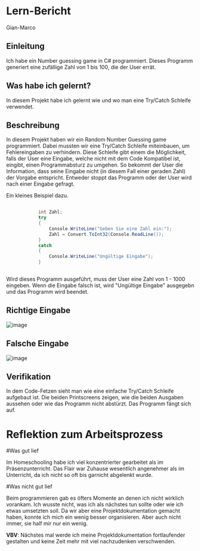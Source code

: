 # Lern-Bericht
Gian-Marco

## Einleitung

Ich habe ein Number guessing game in C# programmiert. Dieses Programm generiert eine zufällige Zahl von 1 bis 100, die der User errät.

## Was habe ich gelernt?

In diesem Projekt habe ich gelernt wie und wo man eine Try/Catch Schleife verwendet.

## Beschreibung

In diesem Projekt haben wir ein Random Number Guessing game programmiert. Dabei mussten wir eine Try/Catch Schleife miteinbauen, um Fehlereingaben zu verhindern.
Diese Schleife gibt einem die Möglichkeit, falls der User eine Eingabe, welche nicht mit dem Code Kompatibel ist, eingibt, einen Programmabsturz zu umgehen.
So bekommt der User die Information, dass seine Eingabe nicht (in diesem Fall einer geraden Zahl) der Vorgabe entspricht. Entweder stoppt das Programm oder der User wird nach einer Eingabe gefragt.


Ein kleines Beispiel dazu.

```csharp
        
            int Zahl;
            try
            {
                Console.WriteLine("Geben Sie eine Zahl ein:");
                Zahl = Convert.ToInt32(Console.ReadLine());
            }
            catch
            {
                Console.WriteLine("Ungültige Eingabe");
            }
           
```

Wird dieses Programm ausgeführt, muss der User eine Zahl von 1 - 1000 eingeben.
Wenn die Eingabe falsch ist, wird "Ungültige Eingabe" ausgegebn und das Programm wird beendet.


## Richtige Eingabe

![image](https://user-images.githubusercontent.com/111044245/191698842-cc241187-ceca-4081-8ee9-e6adcc6dc386.png)

## Falsche Eingabe

![image](https://user-images.githubusercontent.com/111044245/191698989-e5f9747f-feba-4e93-9e7e-832a32bb1a83.png)



## Verifikation

In dem Code-Fetzen sieht man wie eine einfache Try/Catch Schleife aufgebaut ist. 
Die beiden Printscreens zeigen, wie die beiden Ausgaben aussehen oder wie das Programm nicht abstürzt. Das Programm fängt sich auf.

# Reflektion zum Arbeitsprozess

#Was gut lief

Im Homeschooling habe ich viel konzentrierter gearbeitet als im Präsenzunterricht. Das Flair war Zuhause wesentlich angenehmer als im Unterricht, da ich nicht so oft bis garnicht abgelenkt wurde.


#Was nicht gut lief

Beim programmieren gab es öfters Momente an denen ich nicht wirklich vorankam. Ich wusste nicht, was ich als nächstes tun sollte oder wie ich etwas umsetzten soll.
Da wir aber eine Projektdokumentation gemacht haben, konnte ich mich ein wenig besser organisieren. Aber auch nicht immer, sie half mir nur ein wenig.


**VBV**: Nächstes mal werde ich meine Projektdokumentation fortlaufender gestalten und keine Zeit mehr mit viel nachzudenken verschwenden.
